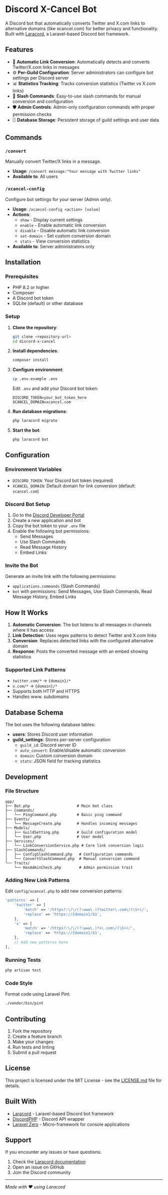 # Discord X-Cancel Bot

A Discord bot that automatically converts Twitter and X.com links to alternative domains (like xcancel.com) for better privacy and functionality. Built with [Laracord](https://laracord.com), a Laravel-based Discord bot framework.

## Features

- 🔄 **Automatic Link Conversion**: Automatically detects and converts Twitter/X.com links in messages
- ⚙️ **Per-Guild Configuration**: Server administrators can configure bot settings per Discord server
- 📊 **Statistics Tracking**: Tracks conversion statistics (Twitter vs X.com links)
- 🎯 **Slash Commands**: Easy-to-use slash commands for manual conversion and configuration
- 🛡️ **Admin Controls**: Admin-only configuration commands with proper permission checks
- 🗄️ **Database Storage**: Persistent storage of guild settings and user data

## Commands

### `/convert`

Manually convert Twitter/X links in a message.

- **Usage**: `/convert message:"Your message with Twitter links"`
- **Available to**: All users

### `/xcancel-config`

Configure bot settings for your server (Admin only).

- **Usage**: `/xcancel-config <action> [value]`
- **Actions**:
  - `show` - Display current settings
  - `enable` - Enable automatic link conversion
  - `disable` - Disable automatic link conversion
  - `set-domain` - Set custom conversion domain
  - `stats` - View conversion statistics
- **Available to**: Server administrators only

## Installation

### Prerequisites

- PHP 8.2 or higher
- Composer
- A Discord bot token
- SQLite (default) or other database

### Setup

1. **Clone the repository**:

   ```bash
   git clone <repository-url>
   cd discord-x-cancel
   ```

2. **Install dependencies**:

   ```bash
   composer install
   ```

3. **Configure environment**:

   ```bash
   cp .env.example .env
   ```

   Edit `.env` and add your Discord bot token:

   ```env
   DISCORD_TOKEN=your_bot_token_here
   XCANCEL_DOMAIN=xcancel.com
   ```

4. **Run database migrations**:

   ```bash
   php laracord migrate
   ```

5. **Start the bot**:
   ```bash
   php laracord bot
   ```

## Configuration

### Environment Variables

- `DISCORD_TOKEN`: Your Discord bot token (required)
- `XCANCEL_DOMAIN`: Default domain for link conversion (default: `xcancel.com`)

### Discord Bot Setup

1. Go to the [Discord Developer Portal](https://discord.com/developers/applications)
2. Create a new application and bot
3. Copy the bot token to your `.env` file
4. Enable the following bot permissions:
   - Send Messages
   - Use Slash Commands
   - Read Message History
   - Embed Links

### Invite the Bot

Generate an invite link with the following permissions:

- `applications.commands` (Slash Commands)
- `bot` with permissions: Send Messages, Use Slash Commands, Read Message History, Embed Links

## How It Works

1. **Automatic Conversion**: The bot listens to all messages in channels where it has access
2. **Link Detection**: Uses regex patterns to detect Twitter and X.com links
3. **Conversion**: Replaces detected links with the configured alternative domain
4. **Response**: Posts the converted message with an embed showing statistics

### Supported Link Patterns

- `twitter.com/*` → `{domain}/*`
- `x.com/*` → `{domain}/*`
- Supports both HTTP and HTTPS
- Handles www. subdomains

## Database Schema

The bot uses the following database tables:

- **users**: Stores Discord user information
- **guild_settings**: Stores per-server configuration
  - `guild_id`: Discord server ID
  - `auto_convert`: Enable/disable automatic conversion
  - `domain`: Custom conversion domain
  - `stats`: JSON field for tracking statistics

## Development

### File Structure

```
app/
├── Bot.php                     # Main bot class
├── Commands/
│   └── PingCommand.php         # Basic ping command
├── Events/
│   └── MessageCreate.php       # Handles incoming messages
├── Models/
│   ├── GuildSetting.php        # Guild configuration model
│   └── User.php                # User model
├── Services/
│   └── LinkConversionService.php # Core link conversion logic
├── SlashCommands/
│   ├── ConfigSlashCommand.php   # Configuration commands
│   └── ConvertSlashCommand.php  # Manual conversion command
└── Traits/
    └── HasAdminCheck.php        # Admin permission trait
```

### Adding New Link Patterns

Edit `config/xcancel.php` to add new conversion patterns:

```php
'patterns' => [
    'twitter' => [
        'match' => '/https?:\/\/(?:www\.)?twitter\.com\/(\S+)/',
        'replace' => 'https://{domain}/$1',
    ],
    'x' => [
        'match' => '/https?:\/\/(?:www\.)?x\.com\/(\S+)/',
        'replace' => 'https://{domain}/$1',
    ],
    // Add new patterns here
],
```

### Running Tests

```bash
php artisan test
```

### Code Style

Format code using Laravel Pint:

```bash
./vendor/bin/pint
```

## Contributing

1. Fork the repository
2. Create a feature branch
3. Make your changes
4. Run tests and linting
5. Submit a pull request

## License

This project is licensed under the MIT License - see the [LICENSE.md](LICENSE.md) file for details.

## Built With

- [Laracord](https://laracord.com) - Laravel-based Discord bot framework
- [DiscordPHP](https://github.com/discord-php/DiscordPHP) - Discord API wrapper
- [Laravel Zero](https://laravel-zero.com) - Micro-framework for console applications

## Support

If you encounter any issues or have questions:

1. Check the [Laracord documentation](https://laracord.com/docs)
2. Open an issue on GitHub
3. Join the Discord community

---

_Made with ❤️ using Laracord_
